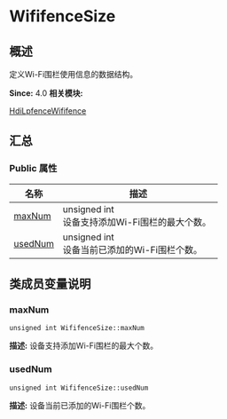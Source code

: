 # WififenceSize


## 概述

定义Wi-Fi围栏使用信息的数据结构。

**Since:**
4.0
**相关模块:**

[HdiLpfenceWififence](_hdi_lpfence_wififence.md)


## 汇总


### Public 属性

  | 名称 | 描述 | 
| -------- | -------- |
| [maxNum](#maxnum) | unsigned&nbsp;int<br/>设备支持添加Wi-Fi围栏的最大个数。&nbsp; | 
| [usedNum](#usednum) | unsigned&nbsp;int<br/>设备当前已添加的Wi-Fi围栏个数。&nbsp; | 


## 类成员变量说明


### maxNum

  
```
unsigned int WififenceSize::maxNum
```
**描述:**
设备支持添加Wi-Fi围栏的最大个数。


### usedNum

  
```
unsigned int WififenceSize::usedNum
```
**描述:**
设备当前已添加的Wi-Fi围栏个数。
